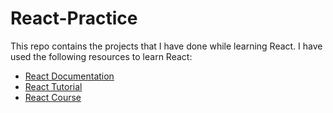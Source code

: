 # React-Practice
This repo contains the projects that I have done while learning React. I have used the following resources to learn React:
- [React Documentation](https://reactjs.org/docs/getting-started.html)
- [React Tutorial](https://reactjs.org/tutorial/tutorial.html)
- [React Course](https://www.udemy.com/course/react-redux/)